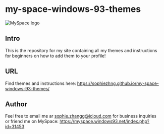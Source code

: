# my-space-windows-93-themes
![MySpace logo](https://upload.wikimedia.org/wikipedia/commons/e/eb/Myspace_logo_text.svg=250x)

## Intro
This is the repository for my site containing all my themes and instructions for beginners on how to add them to your profile!

## URL
Find themes and instructions here: https://sophiezhng.github.io/my-space-windows-93-themes/

## Author
Feel free to email me ar sophie.zhangg@icloud.com for business inquiries or friend me on MySpace: https://myspace.windows93.net/index.php?id=31453

